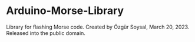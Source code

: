 # Arduino-Morse-Library
Library for flashing Morse code. Created by Özgür Soysal, March 20, 2023. Released into the public domain.
